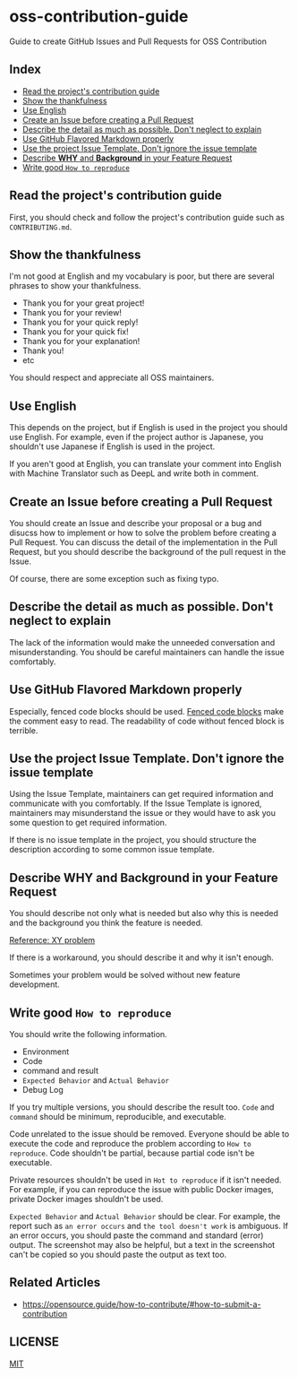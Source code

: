 # oss-contribution-guide

Guide to create GitHub Issues and Pull Requests for OSS Contribution

## Index

- [Read the project's contribution guide](#read-the-projects-contribution-guide)
- [Show the thankfulness](#show-the-thankfulness)
- [Use English](#use-english)
- [Create an Issue before creating a Pull Request](#create-an-issue-before-creating-a-pull-request)
- [Describe the detail as much as possible. Don't neglect to explain](#describe-the-detail-as-much-as-possible-dont-neglect-to-explain)
- [Use GitHub Flavored Markdown properly](#use-github-flavored-markdown-properly)
- [Use the project Issue Template. Don't ignore the issue template](#use-the-project-issue-template-dont-ignore-the-issue-template)
- [Describe **WHY** and **Background** in your Feature Request](#describe-why-and-background-in-your-feature-request)
- [Write good `How to reproduce`](#write-good-how-to-reproduce)

## Read the project's contribution guide

First, you should check and follow the project's contribution guide such as `CONTRIBUTING.md`.

## Show the thankfulness

I'm not good at English and my vocabulary is poor, but there are several phrases to show your thankfulness.

- Thank you for your great project!
- Thank you for your review!
- Thank you for your quick reply!
- Thank you for your quick fix!
- Thank you for your explanation!
- Thank you!
- etc

You should respect and appreciate all OSS maintainers.

## Use English

This depends on the project, but if English is used in the project you should use English.
For example, even if the project author is Japanese, you shouldn't use Japanese if English is used in the project.

If you aren't good at English, you can translate your comment into English with Machine Translator such as DeepL and write both in comment.

## Create an Issue before creating a Pull Request

You should create an Issue and describe your proposal or a bug and disucss how to implement or how to solve the problem before creating a Pull Request.
You can discuss the detail of the implementation in the Pull Request, but you should describe the background of the pull request in the Issue.

Of course, there are some exception such as fixing typo.

## Describe the detail as much as possible. Don't neglect to explain

The lack of the information would make the unneeded conversation and misunderstanding.
You should be careful maintainers can handle the issue comfortably.

## Use GitHub Flavored Markdown properly

Especially, fenced code blocks should be used.
[Fenced code blocks](https://docs.github.com/en/get-started/writing-on-github/working-with-advanced-formatting/creating-and-highlighting-code-blocks) make the comment easy to read.
The readability of code without fenced block is terrible.

## Use the project Issue Template. Don't ignore the issue template

Using the Issue Template, maintainers can get required information and communicate with you comfortably.
If the Issue Template is ignored, maintainers may misunderstand the issue or they would have to ask you some question to get required information.

If there is no issue template in the project, you should structure the description according to some common issue template.

## Describe **WHY** and **Background** in your Feature Request

You should describe not only what is needed but also why this is needed and the background you think the feature is needed.

[Reference: XY problem](https://en.wikipedia.org/wiki/XY_problem)

If there is a workaround, you should describe it and why it isn't enough.

Sometimes your problem would be solved without new feature development.

## Write good `How to reproduce`

You should write the following information.

- Environment
- Code
- command and result
- `Expected Behavior` and `Actual Behavior`
- Debug Log

If you try multiple versions, you should describe the result too.
`Code` and `command` should be minimum, reproducible, and executable.

Code unrelated to the issue should be removed.
Everyone should be able to execute the code and reproduce the problem according to `How to reproduce`.
Code shouldn't be partial, because partial code isn't be executable.

Private resources shouldn't be used in `Hot to reproduce` if it isn't needed.
For example, if you can reproduce the issue with public Docker images, private Docker images shouldn't be used.

`Expected Behavior` and `Actual Behavior` should be clear.
For example, the report such as `an error occurs` and `the tool doesn't work` is ambiguous.
If an error occurs, you should paste the command and standard (error) output.
The screenshot may also be helpful, but a text in the screenshot can't be copied so you should paste the output as text too.

## Related Articles

- https://opensource.guide/how-to-contribute/#how-to-submit-a-contribution

## LICENSE

[MIT](LICENSE)
